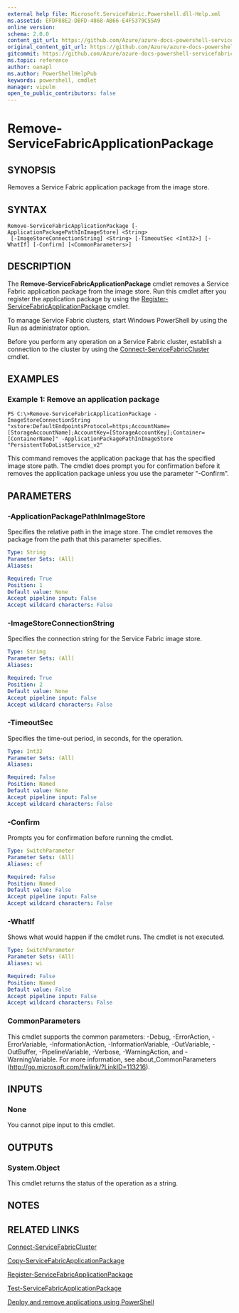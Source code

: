 ```yaml
---
external help file: Microsoft.ServiceFabric.Powershell.dll-Help.xml
ms.assetid: EFDF88E2-DBFD-4868-AB66-E4F5379C55A9
online version:
schema: 2.0.0
content_git_url: https://github.com/Azure/azure-docs-powershell-servicefabric/blob/master/service-fabric-cmdlets/ServiceFabric/vlatest/Remove-ServiceFabricApplicationPackage.md
original_content_git_url: https://github.com/Azure/azure-docs-powershell-servicefabric/blob/master/service-fabric-cmdlets/ServiceFabric/vlatest/Remove-ServiceFabricApplicationPackage.md
gitcommit: https://github.com/Azure/azure-docs-powershell-servicefabric/blob/
ms.topic: reference
author: oanapl
ms.author: PowerShellHelpPub
keywords: powershell, cmdlet
manager: vipulm
open_to_public_contributors: false
---
```


# Remove-ServiceFabricApplicationPackage

## SYNOPSIS
Removes a Service Fabric application package from the image store.

## SYNTAX

```
Remove-ServiceFabricApplicationPackage [-ApplicationPackagePathInImageStore] <String>
 [-ImageStoreConnectionString] <String> [-TimeoutSec <Int32>] [-WhatIf] [-Confirm] [<CommonParameters>]
```

## DESCRIPTION
The **Remove-ServiceFabricApplicationPackage** cmdlet removes a Service Fabric application package from the image store.
Run this cmdlet after you register the application package by using the [Register-ServiceFabricApplicationPackage](./Register-ServiceFabricApplicationType.md) cmdlet.

To manage Service Fabric clusters, start Windows PowerShell by using the Run as administrator option.

Before you perform any operation on a Service Fabric cluster, establish a connection to the cluster by using the [Connect-ServiceFabricCluster](./Connect-ServiceFabricCluster.md) cmdlet.

## EXAMPLES

### Example 1: Remove an application package
```
PS C:\>Remove-ServiceFabricApplicationPackage -ImageStoreConnectionString "xstore:DefaultEndpointsProtocol=https;AccountName=[StorageAccountName];AccountKey=[StorageAccountKey];Container=[ContainerName]" -ApplicationPackagePathInImageStore "PersistentToDoListService_v2"
```

This command removes the application package that has the specified image store path.
The cmdlet does prompt you for confirmation before it removes the application package unless you use the parameter "-Confirm".

## PARAMETERS

### -ApplicationPackagePathInImageStore
Specifies the relative path in the image store.
The cmdlet removes the package from the path that this parameter specifies.

```yaml
Type: String
Parameter Sets: (All)
Aliases: 

Required: True
Position: 1
Default value: None
Accept pipeline input: False
Accept wildcard characters: False
```

### -ImageStoreConnectionString
Specifies the connection string for the Service Fabric image store.

```yaml
Type: String
Parameter Sets: (All)
Aliases: 

Required: True
Position: 2
Default value: None
Accept pipeline input: False
Accept wildcard characters: False
```

### -TimeoutSec
Specifies the time-out period, in seconds, for the operation.

```yaml
Type: Int32
Parameter Sets: (All)
Aliases: 

Required: False
Position: Named
Default value: None
Accept pipeline input: False
Accept wildcard characters: False
```

### -Confirm
Prompts you for confirmation before running the cmdlet.

```yaml
Type: SwitchParameter
Parameter Sets: (All)
Aliases: cf

Required: False
Position: Named
Default value: False
Accept pipeline input: False
Accept wildcard characters: False
```

### -WhatIf
Shows what would happen if the cmdlet runs.
The cmdlet is not executed.

```yaml
Type: SwitchParameter
Parameter Sets: (All)
Aliases: wi

Required: False
Position: Named
Default value: False
Accept pipeline input: False
Accept wildcard characters: False
```

### CommonParameters
This cmdlet supports the common parameters: -Debug, -ErrorAction, -ErrorVariable, -InformationAction, -InformationVariable, -OutVariable, -OutBuffer, -PipelineVariable, -Verbose, -WarningAction, and -WarningVariable. For more information, see about_CommonParameters (http://go.microsoft.com/fwlink/?LinkID=113216).

## INPUTS

### None
You cannot pipe input to this cmdlet.

## OUTPUTS

### System.Object
This cmdlet returns the status of the operation as a string.

## NOTES

## RELATED LINKS

[Connect-ServiceFabricCluster](./Connect-ServiceFabricCluster.md)

[Copy-ServiceFabricApplicationPackage](./Copy-ServiceFabricApplicationPackage.md)

[Register-ServiceFabricApplicationPackage](./Register-ServiceFabricApplicationType.md)

[Test-ServiceFabricApplicationPackage](./Test-ServiceFabricApplicationPackage.md)

[Deploy and remove applications using PowerShell](https://azure.microsoft.com/documentation/articles/service-fabric-deploy-remove-applications/)
